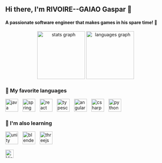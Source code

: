 <h2 align="left">Hi there, I'm RIVOIRE--GAIAO Gaspar 👋</h2>

<h4 align="left">A passionate software engineer that makes games in his spare time! 👾</h4>

<div align="center">
  <img src="https://github-readme-stats.vercel.app/api?username=tenefou&hide_title=false&hide_rank=false&show_icons=true&include_all_commits=true&count_private=true&disable_animations=false&theme=dracula&locale=en&hide_border=false" height="150" alt="stats graph" />
  <img src="https://github-readme-stats.vercel.app/api/top-langs?username=tenefou&locale=en&hide_title=false&layout=compact&card_width=320&langs_count=5&theme=dracula&hide_border=false" height="150" alt="languages graph" />
</div>

<h3 align="left">🔧 My favorite languages</h3>

<p align="left">
  <img src="https://cdn.jsdelivr.net/gh/devicons/devicon/icons/java/java-original.svg" width="40" height="40" style="margin-right:10px;" alt="java logo" />
  <img src="https://cdn.jsdelivr.net/gh/devicons/devicon/icons/spring/spring-original.svg" width="40" height="40" style="margin-right:10px;" alt="spring logo" />
  <img src="https://cdn.jsdelivr.net/gh/devicons/devicon/icons/react/react-original.svg" width="40" height="40" style="margin-right:10px;" alt="react logo" />
  <img src="https://cdn.jsdelivr.net/gh/devicons/devicon/icons/typescript/typescript-original.svg" width="40" height="40" style="margin-right:10px;" alt="typescript logo" />
  <img src="https://cdn.jsdelivr.net/gh/devicons/devicon/icons/angularjs/angularjs-original.svg" width="40" height="40" style="margin-right:10px;" alt="angularjs logo" />
  <img src="https://cdn.jsdelivr.net/gh/devicons/devicon/icons/csharp/csharp-original.svg" width="40" height="40" style="margin-right:10px;" alt="csharp logo" />
  <img src="https://cdn.jsdelivr.net/gh/devicons/devicon/icons/python/python-original.svg" width="40" height="40" alt="python logo" />
</p>

<h3 align="left">🔧 I'm also learning</h3>

<p align="left">
  <img src="https://cdn.jsdelivr.net/gh/devicons/devicon/icons/unity/unity-original.svg" width="40" height="40" style="margin-right:10px;" alt="unity logo" />
  <img src="https://cdn.jsdelivr.net/gh/devicons/devicon/icons/blender/blender-original.svg" width="40" height="40" style="margin-right:10px;" alt="blender logo" />
  <img src="https://cdn.jsdelivr.net/gh/devicons/devicon/icons/threejs/threejs-original-wordmark.svg" width="40" height="40" alt="threejs logo" />
</p>

<p align="left">
  <img alt="Views counter" src="https://komarev.com/ghpvc/?username=Tenefou&style=flat-square" height="26" />
</p>
